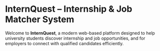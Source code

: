 # InternQuest – Internship & Job Matcher System

Welcome to **InternQuest**, a modern web-based platform designed to help university students discover internship and job opportunities, and for employers to connect with qualified candidates efficiently.
